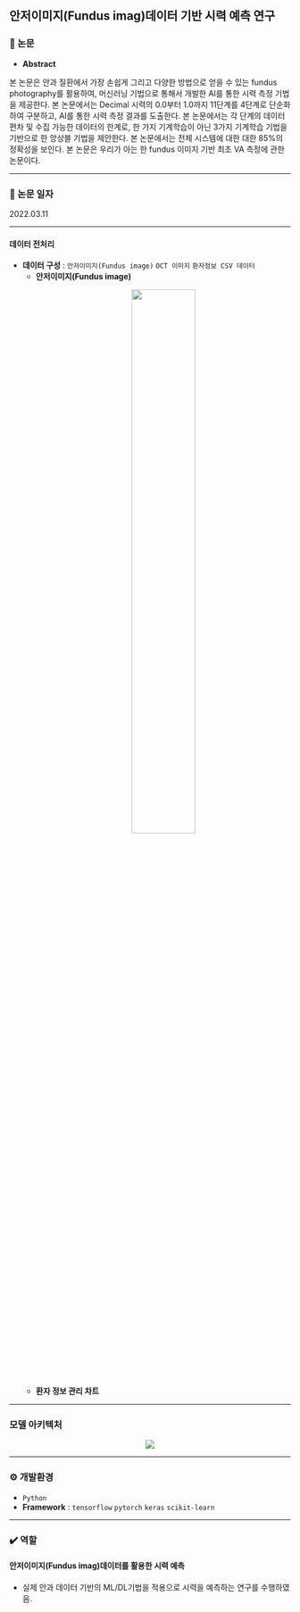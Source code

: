 ## 안저이미지(Fundus imag)데이터 기반 시력 예측 연구
### 📌 논문
- **Abstract**
  
본 논문은 안과 질환에서 가장 손쉽게 그리고 다양한 방법으로 얻을 수 있는 fundus photography를 활용하여, 머신러닝 기법으로 통해서 개발한 AI를 통한 시력 측정 기법을 제공한다. 본 논문에서는 Decimal 시력의 0.0부터 1.0까지 11단계를 4단계로 단순화하여 구분하고, AI를 통한 시력 측정 결과를 도출한다. 본 논문에서는 각 단계의 데이터 편차 및 수집 가능한 데이터의 한계로, 한 가지 기계학습이 아닌 3가지 기계학습 기법을 기반으로 한 앙상블 기법을 제안한다. 본 논문에서는 전체 시스템에 대한 대한 85%의 정확성을 보인다. 본 논문은 우리가 아는 한 fundus 이미지 기반 최초  VA 측정에 관한 논문이다.

---

### 📆 논문 일자
2022.03.11

---
#### 데이터 전처리
- **데이터 구성** : `안저이미지(Fundus image)` `OCT 이미지` `환자정보 CSV 데이터`
  - **안저이미지(Fundus image)**
    <p align="center">  
    <img src="https://github.com/ssh6lq/Development-of-AI-based-technology-for-diagnosis-and-treatment-of-ophthalmic-diseases/assets/154342847/630f0c1f-dfcf-4aa4-8715-c61af3fc3067.png" align="center" width="50%">  
  - **환자 정보 관리 차트**
    


---
### 모델 아키텍처

<p align="center"> 
<img src="https://github.com/ssh6lq/Development-of-AI-based-technology-for-diagnosis-and-treatment-of-ophthalmic-diseases/assets/154342847/659c37db-dbab-41a9-a4eb-30eb9a3ec4c4.png" align="center" >

---
### ⚙️ 개발환경
- `Python`
- **Framework** : `tensorflow` `pytorch` `keras` `scikit-learn`
  
---

### ✔️ 역할
#### 안저이미지(Fundus imag)데이터를 활용한 시력 예측
- 실제 안과 데이터 기반의 ML/DL기법을 적용으로 시력을 예측하는 연구를 수행하였음.











